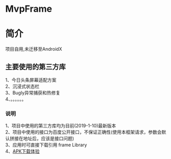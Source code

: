 # MvpFrame  
# 简介  
项目自用,未迁移至AndroidX  
## 主要使用的第三方库  
1、今日头条屏幕适配方案  
2、沉浸式状态栏  
3、Bugly异常捕获和热修复  
4、。。。。。。  
### 说明  
1、项目中使用的第三方库均为目前(2019-1-10)最新版本  
2、项目中使用的接口为百度公开接口，不保证正确性(使用本框架请求，参数会默认拼接在地址后，应该是接口问题)  
3、应用时可直接下载引用 frame Library  
4、[APK下载体验](https://github.com/OneGreenHand/FrameAndroidX/blob/master/%E5%AE%89%E8%A3%85%E5%8C%85/FrameAndroidX.apk) 